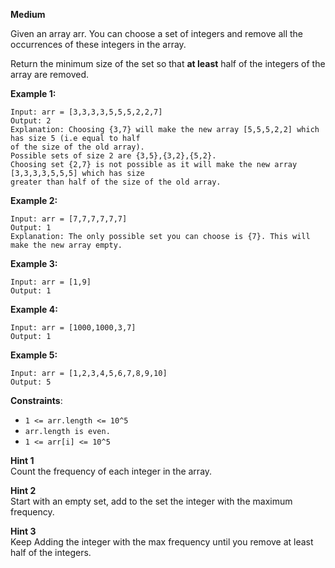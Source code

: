 **Medium**

Given an array arr.  You can choose a set of integers and remove all the occurrences of these integers in the array.

Return the minimum size of the set so that **at least** half of the integers of the array are removed.

 

**Example 1:**
```
Input: arr = [3,3,3,3,5,5,5,2,2,7]
Output: 2
Explanation: Choosing {3,7} will make the new array [5,5,5,2,2] which has size 5 (i.e equal to half
of the size of the old array).
Possible sets of size 2 are {3,5},{3,2},{5,2}.
Choosing set {2,7} is not possible as it will make the new array [3,3,3,3,5,5,5] which has size
greater than half of the size of the old array.
```
**Example 2:**
```
Input: arr = [7,7,7,7,7,7]
Output: 1
Explanation: The only possible set you can choose is {7}. This will make the new array empty.
```
**Example 3:**
```
Input: arr = [1,9]
Output: 1
```
**Example 4:**
```
Input: arr = [1000,1000,3,7]
Output: 1
```
**Example 5:**
```
Input: arr = [1,2,3,4,5,6,7,8,9,10]
Output: 5
```

**Constraints**:

- `1 <= arr.length <= 10^5`
- `arr.length is even.`
- `1 <= arr[i] <= 10^5`

**Hint 1**  
Count the frequency of each integer in the array.

**Hint 2**  
Start with an empty set, add to the set the integer with the maximum frequency.

**Hint 3**  
Keep Adding the integer with the max frequency until you remove at least half of the integers.
